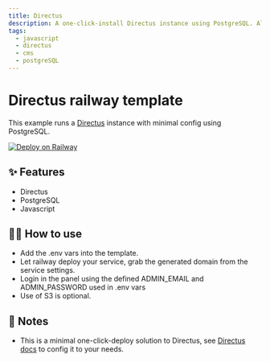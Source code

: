 ```yaml
---
title: Directus
description: A one-click-install Directus instance using PostgreSQL. Always install lastest version know of Directus.
tags:
  - javascript
  - directus
  - cms
  - postgreSQL
---
```


# Directus railway template

This example runs a [Directus](https://directus.io/) instance with minimal config using PostgreSQL.

[![Deploy on Railway](https://railway.app/button.svg)](https://railway.app/new/template/2fy758?referralCode=4ArgSI)

## ✨ Features

- Directus
- PostgreSQL
- Javascript

## 💁‍♀️ How to use

- Add the .env vars into the template.
- Let railway deploy your service, grab the generated domain from the service settings.
- Login in the panel using the defined ADMIN_EMAIL and ADMIN_PASSWORD used in .env vars
- Use of S3 is optional.

## 📝 Notes

- This is a minimal one-click-deploy solution to Directus, see [Directus docs](https://docs.directus.io/getting-started/introduction.html) to config it to your needs.
